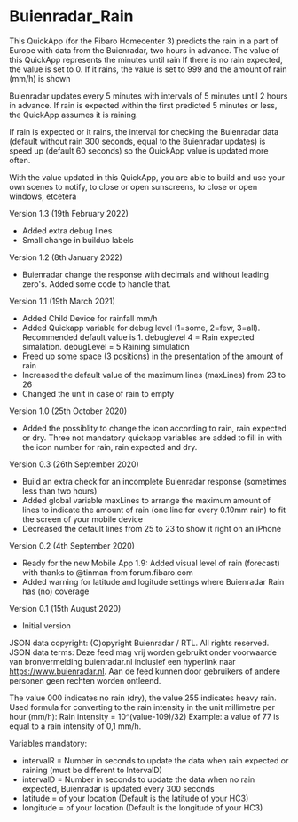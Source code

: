 # Buienradar_Rain

This QuickApp (for the Fibaro Homecenter 3) predicts the rain in a part of Europe with data from the Buienradar, two hours in advance. The value of this QuickApp represents the minutes until rain
If there is no rain expected, the value is set to 0. If it rains, the value is set to 999 and the amount of rain (mm/h) is shown

Buienradar updates every 5 minutes with intervals of 5 minutes until 2 hours in advance. If rain is expected within the first predicted 5 minutes or less, the QuickApp assumes it is raining. 

If rain is expected or it rains, the interval for checking the Buienradar data (default without rain 300 seconds, equal to the Buienradar updates) is speed up (default 60 seconds) so the QuickApp value is updated more often.

With the value updated in this QuickApp, you are able to build and use your own scenes to notify, to close or open sunscreens, to close or open windows, etcetera

Version 1.3 (19th February 2022)
- Added extra debug lines
- Small change in buildup labels

Version 1.2 (8th January 2022)
- Buienradar change the response with decimals and without leading zero's. Added some code to handle that. 

Version 1.1 (19th March 2021)
- Added Child Device for rainfall mm/h
- Added Quickapp variable for debug level (1=some, 2=few, 3=all). Recommended default value is 1. debuglevel 4 = Rain expected simalation. debugLevel = 5 Raining simulation
- Freed up some space (3 positions) in the presentation of the amount of rain 
- Increased the default value of the maximum lines (maxLines) from 23 to 26
- Changed the unit in case of rain to empty

Version 1.0 (25th October 2020)
- Added the possiblity to change the icon according to rain, rain expected or dry. Three not mandatory quickapp variables are added to fill in with the icon number for rain, rain expected and dry. 

Version 0.3 (26th September 2020)
- Build an extra check for an incomplete Buienradar response (sometimes less than two hours)
- Added global variable maxLines to arrange the maximum amount of lines to indicate the amount of rain (one line for every 0.10mm rain) to fit the screen of your mobile device
- Decreased the default lines from 25 to 23 to show it right on an iPhone

Version 0.2 (4th September 2020)
- Ready for the new Mobile App 1.9: Added visual level of rain (forecast) with thanks to @tinman from forum.fibaro.com
- Added warning for latitude and logitude settings where Buienradar Rain has (no) coverage

Version 0.1 (15th August 2020)
- Initial version

JSON data copyright: (C)opyright Buienradar / RTL. All rights reserved. 
JSON data terms: Deze feed mag vrij worden gebruikt onder voorwaarde van bronvermelding buienradar.nl inclusief een hyperlink naar https://www.buienradar.nl. Aan de feed kunnen door gebruikers of andere personen geen rechten worden ontleend.

The value 000 indicates no rain (dry), the value 255 indicates heavy rain. 
Used formula for converting to the rain intensity in the unit millimetre per hour (mm/h): Rain intensity = 10^(value-109)/32)
Example: a value of 77 is equal to a rain intensity of 0,1 mm/h.

Variables mandatory:
- intervalR = Number in seconds to update the data when rain expected or raining (must be different to IntervalD)
- intervalD = Number in seconds to update the data when no rain expected, Buienradar is updated every 300 seconds
- latitude = of your location (Default is the latitude of your HC3)
- longitude = of your location (Default is the longitude of your HC3)
